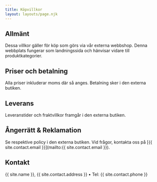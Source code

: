 ```yaml
---
title: Köpvillkor
layout: layouts/page.njk
---
```


## Allmänt
Dessa villkor gäller för köp som görs via vår externa webbshop. Denna webbplats fungerar som landningssida och hänvisar vidare till produktkategorier.

## Priser och betalning
Alla priser inkluderar moms där så anges. Betalning sker i den externa butiken.

## Leverans
Leveranstider och fraktvillkor framgår i den externa butiken.

## Ångerrätt & Reklamation
Se respektive policy i den externa butiken. Vid frågor, kontakta oss på [{{ site.contact.email }}](mailto:{{ site.contact.email }}).

## Kontakt
{{ site.name }}, {{ site.contact.address }} • Tel: {{ site.contact.phone }}
